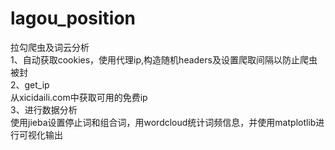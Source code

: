 # lagou_position
拉勾爬虫及词云分析  
1、自动获取cookies，使用代理ip,构造随机headers及设置爬取间隔以防止爬虫被封    
2、get_ip  
  从xicidaili.com中获取可用的免费ip   
3、进行数据分析   
  使用jieba设置停止词和组合词，用wordcloud统计词频信息，并使用matplotlib进行可视化输出  
  
